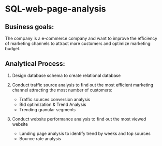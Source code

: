 # SQL-web-page-analysis

## Business goals:
The company is a e-commerce company and want to improve the efficiency of marketing channels to attract more customers and optimize marketing budget.

## Analytical Process:
1. Design database schema to create relational database

2. Conduct traffic source analysis to find out the most efficient marketing channel attracting the most number of customers:
   - Traffic sources conversion analysis
   - Bid optimization & Trend Analysis
   - Trending granular segments
   
3. Conduct website performance analysis to find out the most viewed website
   - Landing page analysis to identify trend by weeks and top sources
   - Bounce rate analysis

